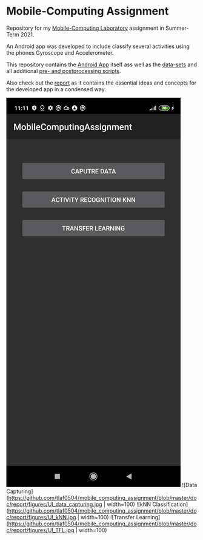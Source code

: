 # Mobile-Computing Assignment

Repository for my [Mobile-Computing Laboratory](https://github.com/osaukh/mobile_computing_lab/) assignment in Summer-Term 2021.

An Android app was developed to include classify several activities using the phones Gyroscope and Accelerometer.

This repository contains the [Android App](https://github.com/tlaf0504/mobile_computing_assignment/tree/master/AndroidApp) itself
ass well as the [data-sets](https://github.com/tlaf0504/mobile_computing_assignment/tree/master/Notebooks_Scripts_etc/ActivityRecognition/data)
and all additional [pre- and postprocessing scripts](https://github.com/tlaf0504/mobile_computing_assignment/tree/master/Notebooks_Scripts_etc/ActivityRecognition/notebooks).

Also check out the [report](https://github.com/tlaf0504/mobile_computing_assignment/blob/master/doc/report/conference_101719.pdf) as it contains
the essential ideas and concepts for the developed app in a condensed way.

![The Main UI](https://github.com/tlaf0504/mobile_computing_assignment/blob/master/doc/report/figures/UI_main.jpg)
![Data Capturing](https://github.com/tlaf0504/mobile_computing_assignment/blob/master/doc/report/figures/UI_data_capturing.jpg | width=100)
![kNN Classification](https://github.com/tlaf0504/mobile_computing_assignment/blob/master/doc/report/figures/UI_kNN.jpg | width=100)
![Transfer Learning](https://github.com/tlaf0504/mobile_computing_assignment/blob/master/doc/report/figures/UI_TFL.jpg | width=100)






